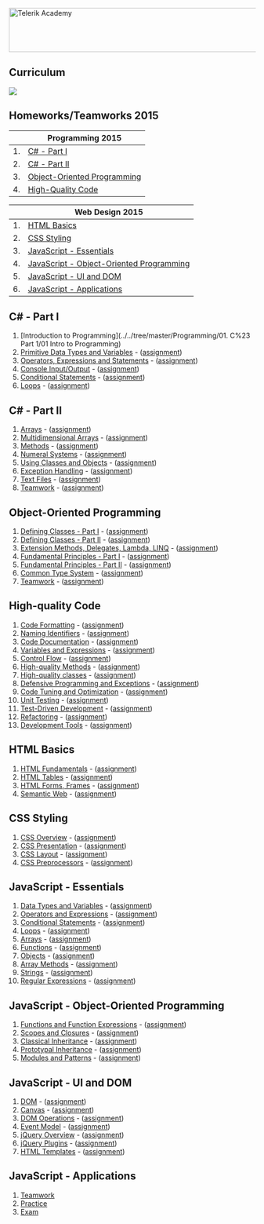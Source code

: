 

 <a href="http://academy.telerik.com/?utm_source=site&utm_medium=banner&utm_content=728x90&utm_campaign=community" title="Уроци по програмиране уроци по програмиране"><img width="728" height="90" src="http://academy.telerik.com/images/default-album/telerik-academy-banner-728x90.jpg?sfvrsn=2" alt="Telerik Academy"/></a>

## Curriculum

<a href="http://academy.telerik.com/academy/curriculum-detailed/">
    <img src="http://academy.telerik.com/images/default-source/Academy_Curriculum/ta_plan_bg.png?sfvrsn=0"/>
</a>

## Homeworks/Teamworks 2015

| | Programming 2015 |
| --- | --- |
| 1. | [C# - Part I](#c---part-i) |
| 2. | [C# - Part II](#c---part-ii) |
| 3. | [Object-Oriented Programming](#object-oriented-programming) |
| 4. | [High-Quality Code](#high-quality-code) |

| | Web Design 2015 |
| --- | --- |
| 1. | [HTML Basics](#html-basics) |
| 2. | [CSS Styling](#css-styling) |
| 3. | [JavaScript - Essentials](#javascript---essentials) |
| 4. | [JavaScript - Object-Oriented Programming](#javascript---object-oriented-programming) |
| 5. | [JavaScript - UI and DOM](#javascript---ui-and-dom) |
| 6. | [JavaScript - Applications](#javascript---applications) |



## C# - Part I

1. [Introduction to Programming](../../tree/master/Programming/01. C%23 Part 1/01 Intro to Programming)
2. [Primitive Data Types and Variables](https://github.com/todorm85/TelerikAcademy-Homeworks/tree/master/Programming/01.%20C%23%20Part%201/02%20Data%20Types%20and%20Variables) - ([assignment](https://github.com/todorm85/TelerikAcademy-Homeworks/blob/master/Programming/01.%20C%23%20Part%201/02%20Data%20Types%20and%20Variables/README.md))
3. [Operators, Expressions and Statements](https://github.com/todorm85/TelerikAcademy-Homeworks/tree/master/Programming/01.%20C%23%20Part%201/03%20Operators%20and%20Expressions) - ([assignment](https://github.com/todorm85/TelerikAcademy-Homeworks/blob/master/Programming/01.%20C%23%20Part%201/03%20Operators%20and%20Expressions/README.md))
4. [Console Input/Output](https://github.com/todorm85/TelerikAcademy-Homeworks/tree/master/Programming/01.%20C%23%20Part%201/04%20Console%20Input%20Output) - ([assignment](https://github.com/todorm85/TelerikAcademy-Homeworks/blob/master/Programming/01.%20C%23%20Part%201/04%20Console%20Input%20Output/README.md))
5. [Conditional Statements](https://github.com/todorm85/TelerikAcademy-Homeworks/tree/master/Programming/01.%20C%23%20Part%201/05%20Conditional%20Statements) - ([assignment](https://github.com/todorm85/TelerikAcademy-Homeworks/blob/master/Programming/01.%20C%23%20Part%201/05%20Conditional%20Statements/README.md))
6. [Loops](https://github.com/todorm85/TelerikAcademy-Homeworks/tree/master/Programming/01.%20C%23%20Part%201/06%20Loops) - ([assignment](https://github.com/todorm85/TelerikAcademy-Homeworks/blob/master/Programming/01.%20C%23%20Part%201/06%20Loops/README.md))

## C# - Part II

1. [Arrays](https://github.com/todorm85/TelerikAcademy-Homeworks/tree/master/Programming/02.%20C%23%20Part%202/01.%20Arrays) - ([assignment](https://github.com/todorm85/TelerikAcademy-Homeworks/tree/master/Programming/02.%20C%23%20Part%202/01.%20Arrays/README.md))
2. [Multidimensional Arrays](https://github.com/todorm85/TelerikAcademy-Homeworks/tree/master/Programming/02.%20C%23%20Part%202/02.%20Multidimensional%20Arrays) - ([assignment](https://github.com/todorm85/TelerikAcademy-Homeworks/tree/master/Programming/02.%20C%23%20Part%202/02.%20Multidimensional%20Arrays/README.md))
3. [Methods](https://github.com/todorm85/TelerikAcademy-Homeworks/tree/master/Programming/02.%20C%23%20Part%202/03.%20Methods) - ([assignment](https://github.com/todorm85/TelerikAcademy-Homeworks/tree/master/Programming/02.%20C%23%20Part%202/03.%20Methods/README.md))
4. [Numeral Systems](https://github.com/todorm85/TelerikAcademy-Homeworks/tree/master/Programming/02.%20C%23%20Part%202/04.%20Numeral%20Systems) - ([assignment](https://github.com/todorm85/TelerikAcademy-Homeworks/tree/master/Programming/02.%20C%23%20Part%202/04.%20Numeral%20Systems/README.md))
5. [Using Classes and Objects](https://github.com/todorm85/TelerikAcademy-Homeworks/tree/master/Programming/02.%20C%23%20Part%202/05.%20Using%20Classes%20and%20Objects) - ([assignment](https://github.com/todorm85/TelerikAcademy-Homeworks/tree/master/Programming/02.%20C%23%20Part%202/05.%20Using%20Classes%20and%20Objects/README.md))
6. [Exception Handling](https://github.com/todorm85/TelerikAcademy-Homeworks/tree/master/Programming/02.%20C%23%20Part%202/07.%20Exception%20Handling) - ([assignment](https://github.com/todorm85/TelerikAcademy-Homeworks/tree/master/Programming/02.%20C%23%20Part%202/07.%20Exception%20Handling/README.md))
7. [Text Files](https://github.com/todorm85/TelerikAcademy-Homeworks/tree/master/Programming/02.%20C%23%20Part%202/08.%20Text%20Files) - ([assignment](https://github.com/todorm85/TelerikAcademy-Homeworks/tree/master/Programming/02.%20C%23%20Part%202/08.%20Text%20Files/README.md))
8. [Teamwork](https://github.com/todorm85/TelerikAcademy-Homeworks/tree/master/Programming/02.%20C%23%20Part%202/09.%20Teamwork) - ([assignment](https://github.com/todorm85/TelerikAcademy-Homeworks/tree/master/Programming/02.%20C%23%20Part%202/09.%20Teamwork/README.md))

## Object-Oriented Programming

1. [Defining Classes - Part I](https://github.com/todorm85/TelerikAcademy-Homeworks/tree/master/Programming/03.%20OOP/01.DefiningClassesI) - ([assignment](https://github.com/todorm85/TelerikAcademy-Homeworks/tree/master/Programming/03.%20OOP/01.DefiningClassesI/README.md))
2. [Defining Classes - Part II](https://github.com/todorm85/TelerikAcademy-Homeworks/tree/master/Programming/03.%20OOP/02.DefiningClassesII) - ([assignment](https://github.com/todorm85/TelerikAcademy-Homeworks/tree/master/Programming/03.%20OOP/02.DefiningClassesII/README.md))
3. [Extension Methods, Delegates, Lambda, LINQ](https://github.com/todorm85/TelerikAcademy-Homeworks/tree/master/Programming/03.%20OOP/03.Extensions%2CLambda%2CLINQ) - ([assignment](https://github.com/todorm85/TelerikAcademy-Homeworks/tree/master/Programming/03.%20OOP/03.Extensions%2CLambda%2CLINQ/README.md))
4. [Fundamental Principles - Part I](https://github.com/todorm85/TelerikAcademy-Homeworks/tree/master/Programming/03.%20OOP/04.%20OOP%20Principles%20I) - ([assignment](https://github.com/todorm85/TelerikAcademy-Homeworks/tree/master/Programming/03.%20OOP/04.%20OOP%20Principles%20I/README.md))
5. [Fundamental Principles - Part II](https://github.com/todorm85/TelerikAcademy-Homeworks/tree/master/Programming/03.%20OOP/05.%20OOP%20Principles%20II) - ([assignment](https://github.com/todorm85/TelerikAcademy-Homeworks/tree/master/Programming/03.%20OOP/05.%20OOP%20Principles%20II/README.md))
6. [Common Type System](https://github.com/todorm85/TelerikAcademy-Homeworks/tree/master/Programming/03.%20OOP/06.CTS) - ([assignment](https://github.com/todorm85/TelerikAcademy-Homeworks/tree/master/Programming/03.%20OOP/06.CTS/README.md))
7. [Teamwork](https://github.com/todorm85/TelerikAcademy-Homeworks/tree/master/Programming/03.%20OOP/07.%20Teamwork) - ([assignment](https://github.com/todorm85/TelerikAcademy-Homeworks/blob/master/Programming/03.%20OOP/07.%20Teamwork/OOP-Teamwork-Assignment-March-2015.pdf))

## High-quality Code

1. [Code Formatting](https://github.com/todorm85/TelerikAcademy/tree/master/Programming/04.%20High%20Quality%20Code/Homework/02.%20Code%20Formatting) - ([assignment](https://github.com/todorm85/TelerikAcademy/tree/master/Programming/04.%20High%20Quality%20Code/Homework/02.%20Code%20Formatting/README.md))
2. [Naming Identifiers](https://github.com/todorm85/TelerikAcademy/tree/master/Programming/04.%20High%20Quality%20Code/Homework/03.%20Naming%20Identifiers) - ([assignment](https://github.com/todorm85/TelerikAcademy/tree/master/Programming/04.%20High%20Quality%20Code/Homework/03.%20Naming%20Identifiers/README.md))
3. [Code Documentation](https://github.com/todorm85/TelerikAcademy/tree/master/Programming/04.%20High%20Quality%20Code/Homework/04.%20Code%20Documentation%20and%20Comments) - ([assignment](https://github.com/todorm85/TelerikAcademy/tree/master/Programming/04.%20High%20Quality%20Code/Homework/04.%20Code%20Documentation%20and%20Comments/README.md))
4. [Variables and Expressions](https://github.com/todorm85/TelerikAcademy/tree/master/Programming/04.%20High%20Quality%20Code/Homework/05.%20Variables%2C%20Data%2C%20Expressions%20and%20Constants) - ([assignment](https://github.com/todorm85/TelerikAcademy/tree/master/Programming/04.%20High%20Quality%20Code/Homework/05.%20Variables%2C%20Data%2C%20Expressions%20and%20Constants/README.md))
5. [Control Flow](https://github.com/todorm85/TelerikAcademy/tree/master/Programming/04.%20High%20Quality%20Code/Homework/06.%20Control%20Flow%2C%20Conditional%20Statements%20and%20Loops) - ([assignment](https://github.com/todorm85/TelerikAcademy/tree/master/Programming/04.%20High%20Quality%20Code/Homework/06.%20Control%20Flow%2C%20Conditional%20Statements%20and%20Loops/README.md))
6. [High-quality Methods](https://github.com/todorm85/TelerikAcademy/tree/master/Programming/04.%20High%20Quality%20Code/Homework/07.%20High-quality%20Methods) - ([assignment](https://github.com/todorm85/TelerikAcademy/tree/master/Programming/04.%20High%20Quality%20Code/Homework/07.%20High-quality%20Methods/README.md))
7. [High-quality classes](https://github.com/todorm85/TelerikAcademy/tree/master/Programming/04.%20High%20Quality%20Code/Homework/08.%20High-quality%20Classes) - ([assignment](https://github.com/todorm85/TelerikAcademy/tree/master/Programming/04.%20High%20Quality%20Code/Homework/08.%20High-quality%20Classes/README.md))
8. [Defensive Programming and Exceptions](https://github.com/todorm85/TelerikAcademy/tree/master/Programming/04.%20High%20Quality%20Code/Homework/09.%20Defensive%20Programming%20and%20Exceptions) - ([assignment](https://github.com/todorm85/TelerikAcademy/tree/master/Programming/04.%20High%20Quality%20Code/Homework/09.%20Defensive%20Programming%20and%20Exceptions/README.md))
9. [Code Tuning and Optimization](https://github.com/todorm85/TelerikAcademy/tree/master/Programming/04.%20High%20Quality%20Code/Homework/10.%20Code%20Tuning%20and%20Optimization) - ([assignment](https://github.com/todorm85/TelerikAcademy/tree/master/Programming/04.%20High%20Quality%20Code/Homework/10.%20Code%20Tuning%20and%20Optimization/README.md))
10. [Unit Testing](https://github.com/todorm85/TelerikAcademy/tree/master/Programming/04.%20High%20Quality%20Code/Homework/11.%20Unit%20Testing) - ([assignment](https://github.com/todorm85/TelerikAcademy/tree/master/Programming/04.%20High%20Quality%20Code/Homework/11.%20Unit%20Testing/README.md))
11. [Test-Driven Development](https://github.com/todorm85/TelerikAcademy/tree/master/Programming/04.%20High%20Quality%20Code/Homework/12.%20Test-Driven%20Development) - ([assignment](https://github.com/todorm85/TelerikAcademy/tree/master/Programming/04.%20High%20Quality%20Code/Homework/12.%20Test-Driven%20Development/README.md))
12. [Refactoring](https://github.com/todorm85/TelerikAcademy/tree/master/Programming/04.%20High%20Quality%20Code/Homework/13.%20Refactoring) - ([assignment](https://github.com/todorm85/TelerikAcademy/tree/master/Programming/04.%20High%20Quality%20Code/Homework/13.%20Refactoring/README.md))
13. [Development Tools](https://github.com/todorm85/TelerikAcademy/tree/master/Programming/04.%20High%20Quality%20Code/Homework/15.%20Development%20Tools) - ([assignment](https://github.com/todorm85/TelerikAcademy/tree/master/Programming/04.%20High%20Quality%20Code/Homework/15.%20Development%20Tools/README.md))

## HTML Basics

1. [HTML Fundamentals](https://github.com/todorm85/TelerikAcademy-Homeworks/tree/master/Web%20Design%20and%20UI/01.%20HTML/01.%20HTML%20fundamentals) - ([assignment](https://github.com/todorm85/TelerikAcademy-Homeworks/tree/master/Web%20Design%20and%20UI/01.%20HTML/01.%20HTML%20fundamentals/README.md))
2. [HTML Tables](https://github.com/todorm85/TelerikAcademy-Homeworks/tree/master/Web%20Design%20and%20UI/01.%20HTML/02.%20HTML%20tables) - ([assignment](https://github.com/todorm85/TelerikAcademy-Homeworks/tree/master/Web%20Design%20and%20UI/01.%20HTML/02.%20HTML%20tables/README.md))
3. [HTML Forms, Frames](https://github.com/todorm85/TelerikAcademy-Homeworks/tree/master/Web%20Design%20and%20UI/01.%20HTML/03.%20Forms) - ([assignment](https://github.com/todorm85/TelerikAcademy-Homeworks/tree/master/Web%20Design%20and%20UI/01.%20HTML/03.%20Forms/README.md))
4. [Semantic Web](https://github.com/todorm85/TelerikAcademy-Homeworks/tree/master/Web%20Design%20and%20UI/01.%20HTML/04.%20HTML%20semantics) - ([assignment](https://github.com/todorm85/TelerikAcademy-Homeworks/tree/master/Web%20Design%20and%20UI/01.%20HTML/04.%20HTML%20semantics/README.md))

## CSS Styling

1. [CSS Overview](https://github.com/todorm85/TelerikAcademy-Homeworks/tree/master/Web%20Design%20and%20UI/02.%20CSS/01.%20CSS%20Overview) - ([assignment](https://github.com/todorm85/TelerikAcademy-Homeworks/tree/master/Web%20Design%20and%20UI/02.%20CSS/01.%20CSS%20Overview/README.md))
2. [CSS Presentation](https://github.com/todorm85/TelerikAcademy-Homeworks/tree/master/Web%20Design%20and%20UI/02.%20CSS/02.%20CSS%20Presentation) - ([assignment](https://github.com/todorm85/TelerikAcademy-Homeworks/tree/master/Web%20Design%20and%20UI/02.%20CSS/02.%20CSS%20Presentation/README.md))
3. [CSS Layout](https://github.com/todorm85/TelerikAcademy-Homeworks/tree/master/Web%20Design%20and%20UI/02.%20CSS/03.%20CSS%20Layout) - ([assignment](https://github.com/todorm85/TelerikAcademy-Homeworks/tree/master/Web%20Design%20and%20UI/02.%20CSS/03.%20CSS%20Layout/README.md))
4. [CSS Preprocessors](https://github.com/todorm85/TelerikAcademy-Homeworks/tree/master/Web%20Design%20and%20UI/02.%20CSS/04.%20CSS%20Preprocessors) - ([assignment](https://github.com/todorm85/TelerikAcademy-Homeworks/tree/master/Web%20Design%20and%20UI/02.%20CSS/04.%20CSS%20Preprocessors/README.md))

## JavaScript - Essentials

1. [Data Types and Variables](https://github.com/todorm85/TelerikAcademy-Homeworks/tree/master/Web%20Design%20and%20UI/03.%20JS%20Essentials/03.%20Data%20types%20and%20Variables) - ([assignment](https://github.com/todorm85/TelerikAcademy-Homeworks/tree/master/Web%20Design%20and%20UI/03.%20JS%20Essentials/03.%20Data%20types%20and%20Variables/README.md))
2. [Operators and Expressions](https://github.com/todorm85/TelerikAcademy-Homeworks/tree/master/Web%20Design%20and%20UI/03.%20JS%20Essentials/04.%20Operators%20and%20Expressions) - ([assignment](https://github.com/todorm85/TelerikAcademy-Homeworks/tree/master/Web%20Design%20and%20UI/03.%20JS%20Essentials/04.%20Operators%20and%20Expressions/README.md))
3. [Conditional Statements](https://github.com/todorm85/TelerikAcademy-Homeworks/tree/master/Web%20Design%20and%20UI/03.%20JS%20Essentials/05.%20Conditional%20Statements) - ([assignment](https://github.com/todorm85/TelerikAcademy-Homeworks/tree/master/Web%20Design%20and%20UI/03.%20JS%20Essentials/05.%20Conditional%20Statements/README.md))
4. [Loops](https://github.com/todorm85/TelerikAcademy-Homeworks/tree/master/Web%20Design%20and%20UI/03.%20JS%20Essentials/06.%20Loops) - ([assignment](https://github.com/todorm85/TelerikAcademy-Homeworks/tree/master/Web%20Design%20and%20UI/03.%20JS%20Essentials/06.%20Loops/README.md))
5. [Arrays](https://github.com/todorm85/TelerikAcademy-Homeworks/tree/master/Web%20Design%20and%20UI/03.%20JS%20Essentials/07.%20Arrays) - ([assignment](https://github.com/todorm85/TelerikAcademy-Homeworks/tree/master/Web%20Design%20and%20UI/03.%20JS%20Essentials/07.%20Arrays/README.md))
6. [Functions](https://github.com/todorm85/TelerikAcademy-Homeworks/tree/master/Web%20Design%20and%20UI/03.%20JS%20Essentials/08.%20Functions) - ([assignment](https://github.com/todorm85/TelerikAcademy-Homeworks/tree/master/Web%20Design%20and%20UI/03.%20JS%20Essentials/08.%20Functions/README.md))
7. [Objects](https://github.com/todorm85/TelerikAcademy-Homeworks/tree/master/Web%20Design%20and%20UI/03.%20JS%20Essentials/09.%20Using%20Objects) - ([assignment](https://github.com/todorm85/TelerikAcademy-Homeworks/tree/master/Web%20Design%20and%20UI/03.%20JS%20Essentials/09.%20Using%20Objects/README.md))
8. [Array Methods](https://github.com/todorm85/TelerikAcademy-Homeworks/tree/master/Web%20Design%20and%20UI/03.%20JS%20Essentials/10.%20Array%20Methods) - ([assignment](https://github.com/todorm85/TelerikAcademy-Homeworks/tree/master/Web%20Design%20and%20UI/03.%20JS%20Essentials/10.%20Array%20Methods/README.md))
9. [Strings](https://github.com/todorm85/TelerikAcademy-Homeworks/tree/master/Web%20Design%20and%20UI/03.%20JS%20Essentials/11.%20Strings) - ([assignment](https://github.com/todorm85/TelerikAcademy-Homeworks/tree/master/Web%20Design%20and%20UI/03.%20JS%20Essentials/11.%20Strings/README.md))
10. [Regular Expressions](https://github.com/todorm85/TelerikAcademy-Homeworks/tree/master/Web%20Design%20and%20UI/03.%20JS%20Essentials/12.%20RegEx) - ([assignment](https://github.com/todorm85/TelerikAcademy-Homeworks/tree/master/Web%20Design%20and%20UI/03.%20JS%20Essentials/12.%20RegEx/README.md))

##  JavaScript - Object-Oriented Programming

1. [Functions and Function Expressions](https://github.com/todorm85/TelerikAcademy-Homeworks/tree/master/Web%20Design%20and%20UI/04.%20JS%20OOP/01.%20Functions%20and%20Function%20Expressions) - ([assignment](https://github.com/todorm85/TelerikAcademy-Homeworks/tree/master/Web%20Design%20and%20UI/04.%20JS%20OOP/01.%20Functions%20and%20Function%20Expressions/README.md))
2. [Scopes and Closures](https://github.com/todorm85/TelerikAcademy/tree/master/Web%20Design%20and%20UI/04.%20JS%20OOP/03.%20Scopes%20and%20Closures) - ([assignment](https://github.com/todorm85/TelerikAcademy/tree/master/Web%20Design%20and%20UI/04.%20JS%20OOP/03.%20Scopes%20and%20Closures/README.md))
3. [Classical Inheritance](https://github.com/todorm85/TelerikAcademy/tree/master/Web%20Design%20and%20UI/04.%20JS%20OOP/04.%20Classical%20Inheritance) - ([assignment](https://github.com/todorm85/TelerikAcademy/tree/master/Web%20Design%20and%20UI/04.%20JS%20OOP/04.%20Classical%20Inheritance/README.md))
4. [Prototypal Inheritance](https://github.com/todorm85/TelerikAcademy/tree/master/Web%20Design%20and%20UI/04.%20JS%20OOP/05.%20Prototypal%20Inheritance) - ([assignment](https://github.com/todorm85/TelerikAcademy/blob/master/Web%20Design%20and%20UI/04.%20JS%20OOP/05.%20Prototypal%20Inheritance/README.md))
5. [Modules and Patterns](https://github.com/todorm85/TelerikAcademy/tree/master/Web%20Design%20and%20UI/04.%20JS%20OOP/06.%20Modules%20and%20Patterns) - ([assignment](https://github.com/todorm85/TelerikAcademy/tree/master/Web%20Design%20and%20UI/04.%20JS%20OOP/06.%20Modules%20and%20Patterns/README.md))

##  JavaScript - UI and DOM

1. [DOM](https://github.com/todorm85/TelerikAcademy/tree/master/Web%20Design%20and%20UI/05.%20JS%20UIDOM/homeworks/2.%20DOM) - ([assignment](https://github.com/todorm85/TelerikAcademy/tree/master/Web%20Design%20and%20UI/05.%20JS%20UIDOM/homeworks/2.%20DOM/README.md))
2. [Canvas](https://github.com/todorm85/TelerikAcademy/tree/master/Web%20Design%20and%20UI/05.%20JS%20UIDOM/homeworks/3.%20Canvas) - ([assignment](https://github.com/todorm85/TelerikAcademy/tree/master/Web%20Design%20and%20UI/05.%20JS%20UIDOM/homeworks/3.%20Canvas/README.md))
3. [DOM Operations](https://github.com/todorm85/TelerikAcademy/tree/master/Web%20Design%20and%20UI/05.%20JS%20UIDOM/homeworks/07.%20DOM%20Operations) - ([assignment](https://github.com/todorm85/TelerikAcademy/tree/master/Web%20Design%20and%20UI/05.%20JS%20UIDOM/homeworks/07.%20DOM%20Operations/README.md))
4. [Event Model](https://github.com/todorm85/TelerikAcademy/tree/master/Web%20Design%20and%20UI/05.%20JS%20UIDOM/homeworks/08.%20Event%20Model) - ([assignment](https://github.com/todorm85/TelerikAcademy/tree/master/Web%20Design%20and%20UI/05.%20JS%20UIDOM/homeworks/08.%20Event%20Model/README.md))
7. [jQuery Overview](https://github.com/todorm85/TelerikAcademy/tree/master/Web%20Design%20and%20UI/05.%20JS%20UIDOM/homeworks/09.%20jQuery%20Overview) - ([assignment](https://github.com/todorm85/TelerikAcademy/tree/master/Web%20Design%20and%20UI/05.%20JS%20UIDOM/homeworks/09.%20jQuery%20Overview/README.md))
5. [jQuery Plugins](https://github.com/todorm85/TelerikAcademy/tree/master/Web%20Design%20and%20UI/05.%20JS%20UIDOM/homeworks/10.%20jQuery%20Plugins) - ([assignment](https://github.com/todorm85/TelerikAcademy/tree/master/Web%20Design%20and%20UI/05.%20JS%20UIDOM/homeworks/10.%20jQuery%20Plugins/README.md))
6. [HTML Templates](https://github.com/todorm85/TelerikAcademy/tree/master/Web%20Design%20and%20UI/05.%20JS%20UIDOM/homeworks/11.%20HTML%20Templates) - ([assignment](https://github.com/todorm85/TelerikAcademy/tree/master/Web%20Design%20and%20UI/05.%20JS%20UIDOM/homeworks/11.%20HTML%20Templates/README.md))

##  JavaScript - Applications

1. [Teamwork](https://github.com/todorm85/TelerikAcademy/tree/master/Web%20Design%20and%20UI/06.%20JS%20APPS)
2. [Practice](https://github.com/todorm85/TelerikAcademy/tree/master/Web%20Design%20and%20UI/06.%20JS%20APPS/Practice)
3. [Exam](https://github.com/todorm85/TelerikAcademy/tree/master/Web%20Design%20and%20UI/06.%20JS%20APPS/Exam)
